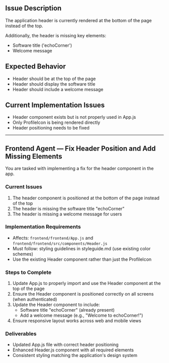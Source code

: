 ## Issue Description

The application header is currently rendered at the bottom of the page instead of the top.

Additionally, the header is missing key elements:
- Software title ('echoCorner')
- Welcome message

## Expected Behavior
- Header should be at the top of the page
- Header should display the software title
- Header should include a welcome message

## Current Implementation Issues
- Header component exists but is not properly used in App.js
- Only ProfileIcon is being rendered directly
- Header positioning needs to be fixed

---

## Frontend Agent — Fix Header Position and Add Missing Elements

You are tasked with implementing a fix for the header component in the app.

### Current Issues
1. The header component is positioned at the bottom of the page instead of the top
2. The header is missing the software title "echoCorner"
3. The header is missing a welcome message for users

### Implementation Requirements
- Affects: `frontend/frontend/App.js` and `frontend/frontend/src/components/Header.js`
- Must follow: styling guidelines in styleguide.md (use existing color schemes)
- Use the existing Header component rather than just the ProfileIcon

### Steps to Complete
1. Update App.js to properly import and use the Header component at the top of the page
2. Ensure the Header component is positioned correctly on all screens (when authenticated)
3. Update the Header component to include:
   - Software title "echoCorner" (already present)
   - Add a welcome message (e.g., "Welcome to echoCorner!")
4. Ensure responsive layout works across web and mobile views

### Deliverables
- Updated App.js file with correct header positioning
- Enhanced Header.js component with all required elements
- Consistent styling matching the application's design system 